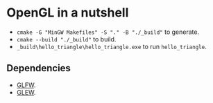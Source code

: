 # OpenGL in a nutshell

- `cmake -G "MinGW Makefiles" -S "." -B "./_build"` to generate.
- `cmake --build "./_build"` to build.
- `_build\hello_triangle\hello_triangle.exe` to run `hello_triangle`.

## Dependencies

- [GLFW](https://www.glfw.org/).
- [GLEW](https://github.com/Perlmint/glew-cmake).
